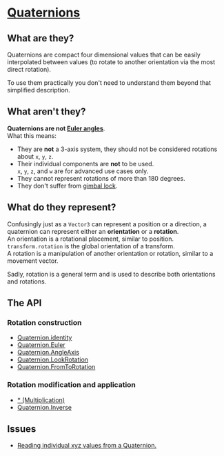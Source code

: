 # [Quaternions](https://docs.unity3d.com/ScriptReference/Quaternion.html)
## What are they?
Quaternions are compact four dimensional values that can be easily interpolated between values (to rotate to another orientation via the most direct rotation).

To use them practically you don't need to understand them beyond that simplified description.

## What aren't they?
**Quaternions are not [Euler angles](https://docs.unity3d.com/ScriptReference/Transform-eulerAngles.html)**.  
What this means:
- They are **not** a 3-axis system, they should not be considered rotations about `x`, `y`, `z`.
- Their individual components are **not** to be used.  
  `x`, `y`, `z`, and `w` are for advanced use cases only.
- They cannot represent rotations of more than 180 degrees.
- They don't suffer from [gimbal lock](https://www.youtube.com/watch?v=zc8b2Jo7mno).

## What do they represent?
Confusingly just as a `Vector3` can represent a position or a direction, a quaternion can represent either an **orientation** or a **rotation**.  
An orientation is a rotational placement, similar to position. `transform.rotation` is the global orientation of a transform.  
A rotation is a manipulation of another orientation or rotation, similar to a movement vector.

Sadly, rotation is a general term and is used to describe both orientations and rotations.

## The API
### Rotation construction
- [Quaternion.identity](Quaternions/Identity.md)
- [Quaternion.Euler](Quaternions/Euler.md)
- [Quaternion.AngleAxis](Quaternions/AngleAxis.md)
- [Quaternion.LookRotation](Quaternions/LookRotation.md)
- [Quaternion.FromToRotation](Quaternions/FromToRotation.md)

### Rotation modification and application
- [* (Multiplication)](Quaternions/Multiplication.md)
- [Quaternion.Inverse](Quaternions/Inverse.md)


## Issues
- [Reading individual xyz values from a Quaternion.](Quaternions/Members.md)
